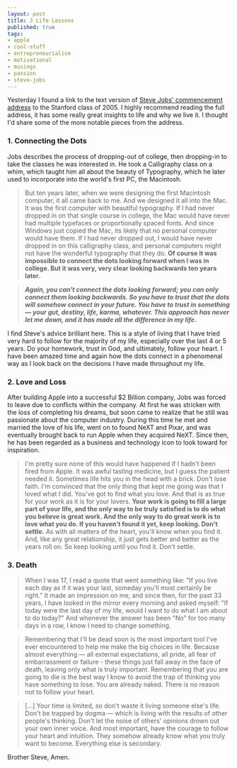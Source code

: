 ```yaml
---
layout: post
title: 3 Life Lessons
published: true
tags:
- apple
- cool-stuff
- entrepreneurialism
- motivational
- musings
- passion
- steve-jobs
---
```

Yesterday I found a link to the text version of [Steve Jobs' commencement address](http://news-service.stanford.edu/news/2005/june15/jobs-061505.html "Steve Jobs' commencement address") to the Stanford class of 2005. I highly recommend reading the full address, it has some really great insights to life and why we live it. I thought I'd share some of the more notable pieces from the address.

### 1. Connecting the Dots

Jobs describes the process of dropping-out of college, then dropping-in to take the classes he was interested in. He took a Calligraphy class on a whim, which taught him all about the beauty of Typography, which he later used to incorporate into the world's first PC, the Macintosh.

> But ten years later, when we were designing the first Macintosh computer, it all came back to me. And we designed it all into the Mac. It was the first computer with beautiful typography. If I had never dropped in on that single course in college, the Mac would have never had multiple typefaces or proportionally spaced fonts. And since Windows just copied the Mac, its likely that no personal computer would have them. If I had never dropped out, I would have never dropped in on this calligraphy class, and personal computers might not have the wonderful typography that they do. **Of course it was impossible to connect the dots looking forward when I was in college. But it was very, very clear looking backwards ten years later.**

> **_Again, you can't connect the dots looking forward; you can only connect them looking backwards. So you have to trust that the dots will somehow connect in your future. You have to trust in something — your gut, destiny, life, karma, whatever. This approach has never let me down, and it has made all the difference in my life._**

I find Steve's advice brilliant here. This is a style of living that I have tried very hard to follow for the majority of my life, especially over the last 4 or 5 years. Do your homework, trust in God, and ultimately, follow your heart. I have been amazed time and again how the dots connect in a phenomenal way as I look back on the decisions I have made throughout my life.

### 2. Love and Loss

After building Apple into a successful $2 Billion company, Jobs was forced to leave due to conflicts within the company. At first he was stricken with the loss of completing his dreams, but soon came to realize that he still was passionate about the computer industry. During this time he met and married the love of his life, went on to found NeXT and Pixar, and was eventually brought back to run Apple when they acquired NeXT. Since then, he has been regarded as a business and technology icon to look toward for inspiration.

> I'm pretty sure none of this would have happened if I hadn't been fired from Apple. It was awful tasting medicine, but I guess the patient needed it. Sometimes life hits you in the head with a brick. Don't lose faith. I'm convinced that the only thing that kept me going was that I loved what I did. You've got to find what you love. And that is as true for your work as it is for your lovers. **Your work is going to fill a large part of your life, and the only way to be truly satisfied is to do what you believe is great work. And the only way to do great work is to love what you do. If you haven't found it yet, keep looking. Don't settle.** As with all matters of the heart, you'll know when you find it. And, like any great relationship, it just gets better and better as the years roll on. So keep looking until you find it. Don't settle.

### 3. Death

> When I was 17, I read a quote that went something like: "If you live each day as if it was your last, someday you'll most certainly be right." It made an impression on me, and since then, for the past 33 years, I have looked in the mirror every morning and asked myself: "If today were the last day of my life, would I want to do what I am about to do today?" And whenever the answer has been "No" for too many days in a row, I know I need to change something.

> Remembering that I'll be dead soon is the most important tool I've ever encountered to help me make the big choices in life. Because almost everything — all external expectations, all pride, all fear of embarrassment or failure - these things just fall away in the face of death, leaving only what is truly important. Remembering that you are going to die is the best way I know to avoid the trap of thinking you have something to lose. You are already naked. There is no reason not to follow your heart.

> [...] Your time is limited, so don't waste it living someone else's life. Don't be trapped by dogma — which is living with the results of other people's thinking. Don't let the noise of others' opinions drown out your own inner voice. And most important, have the courage to follow your heart and intuition. They somehow already know what you truly want to become. Everything else is secondary.

Brother Steve, Amen.

